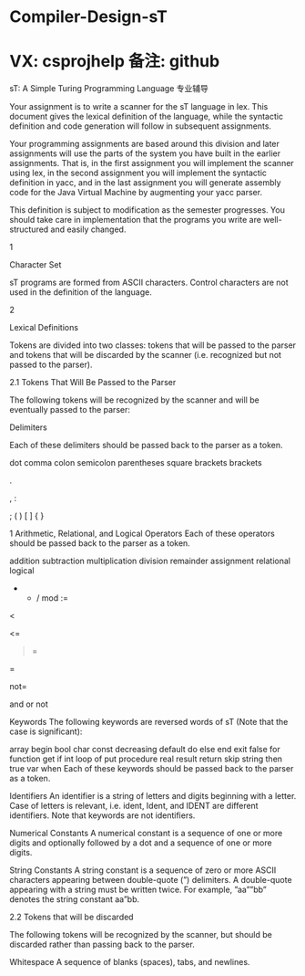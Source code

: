 # Compiler-Design-sT
# VX: csprojhelp 备注: github
sT: A Simple Turing Programming Language 专业辅导

Your assignment is to write a scanner for the sT language in lex. This document gives the lexical definition of the language, while the syntactic definition and code generation will follow in subsequent assignments.

Your programming assignments are based around this division and later assignments will use the parts of the system you have built in the earlier assignments. That is, in the first assignment you will implement the scanner using lex, in the second assignment you will implement the syntactic definition in yacc, and in the last assignment you will generate assembly code for the Java Virtual Machine by augmenting your yacc parser.

This definition is subject to modification as the semester progresses. You should take care in implementation that the programs you write are well-structured and easily changed.

1

Character Set

sT programs are formed from ASCII characters. Control characters are not used in the definition of the language.

2

Lexical Definitions

Tokens are divided into two classes: tokens that will be passed to the parser and tokens that will be discarded by the scanner (i.e. recognized but not passed to the parser).

2.1 Tokens That Will Be Passed to the Parser

The following tokens will be recognized by the scanner and will be eventually passed to the parser:

Delimiters

Each of these delimiters should be passed back to the parser as a token.

dot comma colon semicolon parentheses square brackets brackets

.

, :

; ( ) [ ] { }

1 Arithmetic, Relational, and Logical Operators Each of these operators should be passed back to the parser as a token.

addition subtraction multiplication division remainder assignment relational logical

+ * / mod :=

<

<=

>=

>

=

not=

and or not

Keywords The following keywords are reversed words of sT (Note that the case is significant):

array begin bool char const decreasing default do else end exit false for function get if int loop of put procedure real result return skip string then true var when Each of these keywords should be passed back to the parser as a token.

Identifiers An identifier is a string of letters and digits beginning with a letter. Case of letters is relevant, i.e. ident, Ident, and IDENT are different identifiers. Note that keywords are not identifiers.

Numerical Constants A numerical constant is a sequence of one or more digits and optionally followed by a dot and a sequence of one or more digits.

String Constants A string constant is a sequence of zero or more ASCII characters appearing between double-quote (”) delimiters. A double-quote appearing with a string must be written twice. For example, ”aa””bb” denotes the string constant aa”bb.

2.2 Tokens that will be discarded

The following tokens will be recognized by the scanner, but should be discarded rather than passing back to the parser.

Whitespace A sequence of blanks (spaces), tabs, and newlines.
